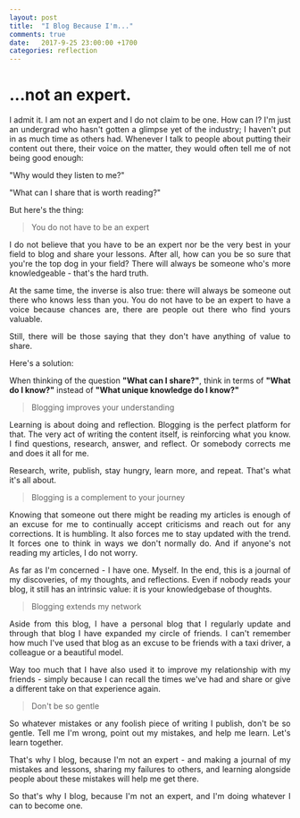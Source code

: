 ```yaml
---
layout: post
title:  "I Blog Because I'm..."
comments: true
date:   2017-9-25 23:00:00 +1700
categories: reflection
---
```


# ...not an expert.

<p align="justify">I admit it. I am not an expert and I do not claim to be one. How can I? I'm just an undergrad who hasn't gotten a glimpse yet of the industry; I haven't put in as much time as others had. Whenever I talk to people about putting their content out there, their voice on the matter, they would often tell me of not being good enough:</p>

<p>"Why would they listen to me?"</p>

<p>"What can I share that is worth reading?"</p>

<p>But here's the thing:</p>



> You do not have to be an expert

<p align="justify">I do not believe that you have to be an expert nor be the very best in your field to blog and share your lessons. After all, how can you be so sure that you're the top dog in your field? There will always be someone who's more knowledgeable - that's the hard truth.</p>

<p align="justify"> At the same time, the inverse is also true: there will always be someone out there who knows less than you. You do not have to be an expert to have a voice because chances are, there are people out there who find yours valuable. </p>

<p align="justify">Still, there will be those saying that they don't have anything of value to share. </p>

<p align="justify">Here's a solution:</p>

<p align="justify">When thinking of the question <strong>"What can I share?"</strong>, think in terms of <strong>"What do I know?"</strong> instead of <strong>"What unique knowledge do I know?"</strong></p>

> Blogging improves your understanding

<p align="justify">Learning is about doing and reflection. Blogging is the perfect platform for that. The very act of writing the content itself, is reinforcing what you know. I find questions, research, answer, and reflect. Or somebody corrects me and does it all for me. </p>

<p align="justify">Research, write, publish, stay hungry, learn more, and repeat. That's what it's all about.</p>

> Blogging is a complement to your journey

<p align="justify">Knowing that someone out there might be reading my articles is enough of an excuse for me to continually accept criticisms and reach out for any corrections. It is humbling. It also forces me to stay updated with the trend. It forces one to think in ways we don't normally do. And if anyone's not reading my articles, I do not worry. </p>

<p align="justify">As far as I'm concerned - I have one. Myself. In the end, this is a journal of my discoveries, of my thoughts, and reflections. Even if nobody reads your blog, it still has an intrinsic value: it is your knowledgebase of thoughts.</p>

> Blogging extends my network

<p align="justify">Aside from this blog, I have a personal blog that I regularly update and through that blog I have expanded my circle of friends. I can't remember how much I've used that blog as an excuse to be friends with a taxi driver, a colleague or a beautiful model. </p>

<p align="justify">Way too much that I have also used it to improve my relationship with my friends - simply because I can recall the times we've had and share or give a different take on that experience again.</p>

> Don't be so gentle

<p align="justify">So whatever mistakes or any foolish piece of writing I publish, don't be so gentle. Tell me I'm wrong, point out my mistakes, and help me learn. Let's learn together.</p>

<p align="justify">That's why I blog, because I'm not an expert - and making a journal of my mistakes and lessons, sharing my failures to others, and learning alongside people about these mistakes will help me get there. </p>

<p align="justify">So that's why I blog, because I'm not an expert, and I'm doing whatever I can to become one.</p>
